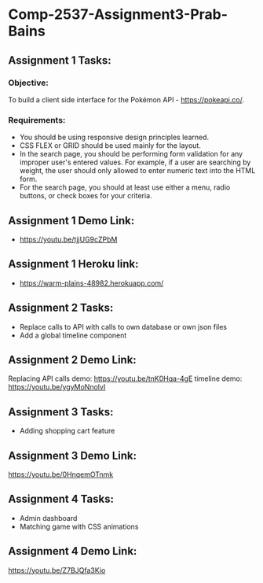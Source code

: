# Comp-2537-Assignment3-Prab-Bains

## Assignment 1 Tasks:

### Objective:
To build a client side interface for the Pokémon API - https://pokeapi.co/.

### Requirements:
- You should be using responsive design principles learned.
- CSS FLEX or GRID should be used mainly for the layout. 
- In the search page, you should be performing form validation for any improper user's entered values. For example, if a user are searching by weight,  the user should only allowed to enter numeric text into the HTML form.
- For the search page, you should at least use either a menu, radio buttons, or check boxes for your criteria.

## Assignment 1 Demo Link:
- https://youtu.be/tjjUG9cZPbM

## Assignment 1 Heroku link:
- https://warm-plains-48982.herokuapp.com/


## Assignment 2 Tasks:
- Replace calls to API with calls to own database or own json files
- Add a global timeline component

## Assignment 2 Demo Link:
Replacing API calls demo: https://youtu.be/tnK0Hqa-4gE
timeline demo: https://youtu.be/ygyMoNnolvI

## Assignment 3 Tasks:
- Adding shopping cart feature

## Assignment 3 Demo Link:
https://youtu.be/0HnqemOTnmk

## Assignment 4 Tasks:
- Admin dashboard
- Matching game with CSS animations

## Assignment 4 Demo Link:
https://youtu.be/Z7BJQfa3Kio